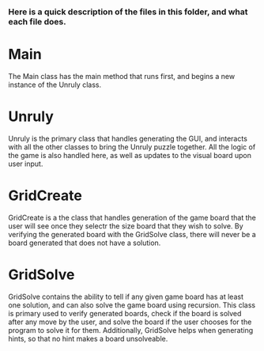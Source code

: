 ### Here is a quick description of the files in this folder, and what each file does.

# Main
The Main class has the main method that runs first, and begins a new instance of the Unruly class.

# Unruly
Unruly is the primary class that handles generating the GUI, and interacts with all the other classes to bring the Unruly puzzle together. All the logic of the game is also handled here, as well as updates to the visual board upon user input.

# GridCreate
GridCreate is a the class that handles generation of the game board that the user will see once they selectr the size board that they wish to solve. By verifying the generated board with the GridSolve class, there will never be a board generated that does not have a solution.

# GridSolve
GridSolve contains the ability to tell if any given game board has at least one solution, and can also solve the game board using recursion. This class is primary used to verify generated boards, check if the board is solved after any move by the user, and solve the board if the user chooses for the program to solve it for them. Additionally, GridSolve helps when generating hints, so that no hint makes a board unsolveable.